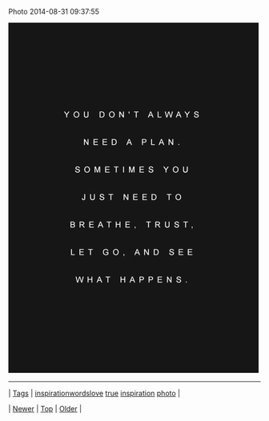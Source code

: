 <!--
title: Photo 2014-08-31 09
date: 2020-06-28T15:27:00.378Z
tags: inspirationwordslove, true, inspiration, photo
-->


Photo 2014-08-31 09:37:55

![](96249796719-0.jpg)

<!--BOTTOM-POST-NAVIGATION-->
---

| [Tags](tags.md) | [inspirationwordslove](tag-inspirationwordslove.md) [true](tag-true.md) [inspiration](tag-inspiration.md) [photo](tag-photo.md) |

| [Newer](96249759914.md) | [Top](index.md) | [Older](96256628092.md) |